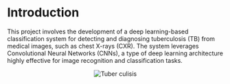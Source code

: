 # Introduction 
This project involves the development of a deep learning-based classification system for detecting and diagnosing tuberculosis (TB) from medical images, such as chest X-rays (CXR). The system leverages Convolutional Neural Networks (CNNs), a type of deep learning architecture highly effective for image recognition and classification tasks.<br />
<p align="center">
  <img src="https://github.com/user-attachments/assets/800f31a9-c9ac-4e43-bab4-3ca1176bd598" alt=" Tuber culisis " />
</p>
